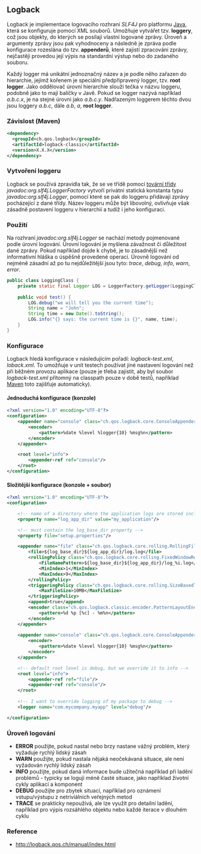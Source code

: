 ## Logback

Logback je implementace logovacího rozhraní *SLF4J* pro platformu [Java](wiki/java), která se konfiguruje pomocí XML souborů. Umožňuje vytvářet tzv. **loggery**, což jsou objekty, do kterých se posílají vlastní logované zprávy. Úroveň a argumenty zprávy jsou pak vyhodnoceny a následně je zpráva podle konfigurace rozeslána do tzv. **appenderů**, které zajistí zpracování zprávy, nejčastěji provedou její výpis na standardní výstup nebo do zadaného souboru. 

Každý logger má unikátní jednoznačný název a je podle něho zařazen do hierarchie, jejímž kořenem je speciální předpřipravený logger, tzv. **root logger**. Jako oddělovač úrovní hierarchie slouží tečka v názvu loggeru, podobně jako to mají balíčky v Javě. Pokud se logger nazývá například *a.b.c.x*, je na stejné úrovni jako *a.b.c.y*. Nadřazeným loggerem těchto dvou jsou loggery  *a.b.c*, dále *a.b*, *a*, **root logger**.

### Závislost (Maven)

```xml
<dependency>
  <groupId>ch.qos.logback</groupId>
  <artifactId>logback-classic</artifactId>
  <version>X.X.X</version>
</dependency>
```

### Vytvoření loggeru

Logback se používá zpravidla tak, že se ve třídě pomocí [tovární třídy](wiki/abstract-factory) *javadoc:org.slf4j.LoggerFactory* vytvoří privátní statická konstanta typu *javadoc:org.slf4j.Logger*, pomocí které se pak do loggeru přidávají zprávy pocházející z dané třídy. Název loggeru může být libovolný, ovlivňuje však zásadně postavení loggeru v hierarchii a tudíž i jeho konfiguraci.

### Použití

Na rozhraní *javadoc:org.slf4j.Logger* se nachází metody pojmenované podle úrovní logování. Úrovní logování je myšlena závažnost či důležitost dané zprávy. Pokud například dojde k chybě, je to zásadnější než informativní hláška o úspěšně provedené operaci. Úrovně logování od nejméně zásadní až po tu nejdůležitější jsou tyto: *trace*, *debug*, *info*, *warn*, *error*.

```java
public class LoggingClass {
    private static final Logger LOG = LoggerFactory.getLogger(LoggingClass.class);
    
    public void test() {
        LOG.debug("we will tell you the current time");
        String name = "John";
        String time = new Date().toString();
        LOG.info("{} says: the current time is {}", name, time);
    }
}
```

### Konfigurace

Logback hledá konfigurace v následujícím pořadí: *logback-test.xml*, *loback.xml*. To umožňuje v unit testech používat jiné nastavení logování než při běžném provozu aplikace (pouze je třeba zajistit, aby byl soubor *logback-test.xml* přítomný na classpath pouze v době testů, například [Maven](wiki/maven) toto zajišťuje automaticky).

#### Jednoduchá konfigurace (konzole)

```xml
<?xml version="1.0" encoding="UTF-8"?>
<configuration>
    <appender name="console" class="ch.qos.logback.core.ConsoleAppender">
        <encoder>
            <pattern>%date %level %logger{10} %msg%n</pattern>
        </encoder>
    </appender>

    <root level="info">
        <appender-ref ref="console"/>
    </root>
</configuration>
```

#### Složitější konfigurace (konzole + soubor)

```xml
<?xml version="1.0" encoding="UTF-8"?>
<configuration>

    <!-- name of a directory where the application logs are stored including history -->
    <property name="log_app_dir" value="my_application"/>

    <!-- must contain the log_base_dir property -->
    <property file="setup.properties"/>

    <appender name="file" class="ch.qos.logback.core.rolling.RollingFileAppender">
        <file>${log_base_dir}${log_app_dir}/log.log</file>
        <rollingPolicy class="ch.qos.logback.core.rolling.FixedWindowRollingPolicy">
            <FileNamePattern>${log_base_dir}${log_app_dir}/log_%i.log</FileNamePattern>
            <MinIndex>1</MinIndex>
            <MaxIndex>9</MaxIndex>
        </rollingPolicy>
        <triggeringPolicy class="ch.qos.logback.core.rolling.SizeBasedTriggeringPolicy">
            <MaxFileSize>10MB</MaxFileSize>
        </triggeringPolicy>
        <append>true</append>
        <encoder class="ch.qos.logback.classic.encoder.PatternLayoutEncoder">
            <pattern>%d %p [%c] - %m%n</pattern>
        </encoder>
    </appender>
	
	<appender name="console" class="ch.qos.logback.core.ConsoleAppender">
        <encoder>
            <pattern>%date %level %logger{10} %msg%n</pattern>
        </encoder>
    </appender>

	<!-- default root level is debug, but we override it to info -->
    <root level="info">
        <appender-ref ref="file"/>
		<appender-ref ref="console"/>
    </root>
	
	<!-- I want to override logging of my package to debug -->
	<logger name="com.mycompany.myapp" level="debug"/>

</configuration>
```

### Úroveň logování

- **ERROR** použijte, pokud nastal nebo brzy nastane vážný problém, který vyžaduje rychlý lidský zásah
- **WARN** použijte, pokud nastala nějaká neočekávaná situace, ale není vyžadován rychlý lidský zásah
- **INFO** použijte, pokud daná informace bude užitečná například při ladění problémů - typicky se logují méně časté situace, jako například životní cykly aplikací a komponent
- **DEBUG** použijte pro zbytek situací, například pro oznámení vstupu/výstupu z netriviálních veřejných metod
- **TRACE** se prakticky nepoužívá, ale lze využít pro detailní ladění, například pro výpis rozsáhlého objektu nebo každé iterace v dlouhém cyklu

### Reference

- http://logback.qos.ch/manual/index.html
